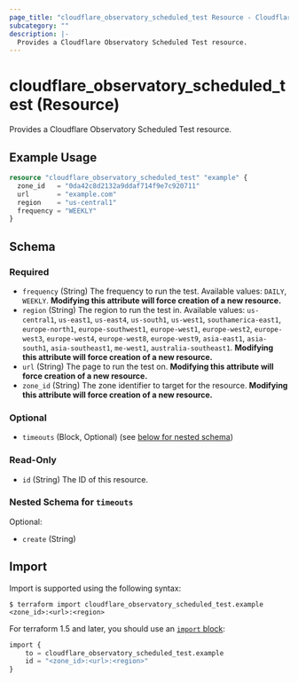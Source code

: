 ```yaml
---
page_title: "cloudflare_observatory_scheduled_test Resource - Cloudflare"
subcategory: ""
description: |-
  Provides a Cloudflare Observatory Scheduled Test resource.
---
```


# cloudflare_observatory_scheduled_test (Resource)

Provides a Cloudflare Observatory Scheduled Test resource.

## Example Usage

```terraform
resource "cloudflare_observatory_scheduled_test" "example" {
  zone_id   = "0da42c8d2132a9ddaf714f9e7c920711"
  url       = "example.com"
  region    = "us-central1"
  frequency = "WEEKLY"
}
```
<!-- schema generated by tfplugindocs -->
## Schema

### Required

- `frequency` (String) The frequency to run the test. Available values: `DAILY`, `WEEKLY`. **Modifying this attribute will force creation of a new resource.**
- `region` (String) The region to run the test in. Available values: `us-central1`, `us-east1`, `us-east4`, `us-south1`, `us-west1`, `southamerica-east1`, `europe-north1`, `europe-southwest1`, `europe-west1`, `europe-west2`, `europe-west3`, `europe-west4`, `europe-west8`, `europe-west9`, `asia-east1`, `asia-south1`, `asia-southeast1`, `me-west1`, `australia-southeast1`. **Modifying this attribute will force creation of a new resource.**
- `url` (String) The page to run the test on. **Modifying this attribute will force creation of a new resource.**
- `zone_id` (String) The zone identifier to target for the resource. **Modifying this attribute will force creation of a new resource.**

### Optional

- `timeouts` (Block, Optional) (see [below for nested schema](#nestedblock--timeouts))

### Read-Only

- `id` (String) The ID of this resource.

<a id="nestedblock--timeouts"></a>
### Nested Schema for `timeouts`

Optional:

- `create` (String)

## Import

Import is supported using the following syntax:

```shell
$ terraform import cloudflare_observatory_scheduled_test.example <zone_id>:<url>:<region>
```

For terraform 1.5 and later, you should use an [`import` block](https://developer.hashicorp.com/terraform/language/import):
```terraform
import {
    to = cloudflare_observatory_scheduled_test.example
    id = "<zone_id>:<url>:<region>"
}
```
